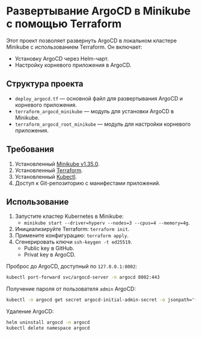 # Развертывание ArgoCD в Minikube с помощью Terraform

Этот проект позволяет развернуть ArgoCD в локальном кластере Minikube с использованием Terraform. Он включает:
- Установку ArgoCD через Helm-чарт.
- Настройку корневого приложения в ArgoCD.

## Структура проекта
- `deploy_argocd.tf` — основной файл для развертывания ArgoCD и корневого приложения.
- `terraform_argocd_minikube` — модуль для установки ArgoCD в Minikube.
- `terraform_argocd_root_minikube` — модуль для настройки корневого приложения.

## Требования
1. Установленный [Minikube v1.35.0](https://github.com/kubernetes/minikube/releases/tag/v1.35.0).
2. Установленный [Terraform](https://developer.hashicorp.com/terraform/install).
3. Установленный [Kubectl](https://kubernetes.io/docs/tasks/tools/#kubectl).
4. Доступ к Git-репозиторию с манифестами приложений.

## Использование
1. Запустите кластер Kubernetes в Minikube:
    - `minikube start --driver=hyperv --nodes=3 --cpus=4 --memory=4g`.
2. Инициализируйте Terraform: `terraform init`.
3. Примените конфигурацию: `terraform apply`.
4. Сгенерировать ключи `ssh-keygen -t ed25519`.
    - Public key в GitHub.
    - Privat key в ArgoCD.


Проброс до ArgoCD, доступный по `127.0.0.1:8002`:
```bash
kubectl port-forward svc/argocd-server -n argocd 8002:443
```

Получение пароля от пользователя `admin` ArgoCD:
```bash
kubectl -n argocd get secret argocd-initial-admin-secret -o jsonpath="{.data.password}" | base64 -d
```

Удаление ArgoCD:
```bash
helm uninstall argocd -n argocd
kubectl delete namespace argocd
```